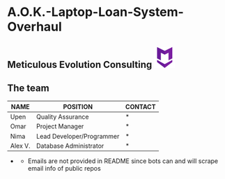 # A.O.K.-Laptop-Loan-System-Overhaul


## Meticulous Evolution Consulting ![alt text](https://github.com/N-Roomi/A.O.K.-Laptop-Loan-System-Overhaul/blob/master/TeamLogo.png "Meticulous Evolution Consulting LOGO")

## The team

| NAME    | POSITION                  | CONTACT |
|---------|---------------------------|---------|
| Upen    | Quality Assurance         | *       |
| Omar    | Project Manager           | *       |
| Nima    | Lead Developer/Programmer | *       |
| Alex V. | Database Administrator    | *       |

* - Emails are not provided in README since bots can and will scrape email info of public repos 